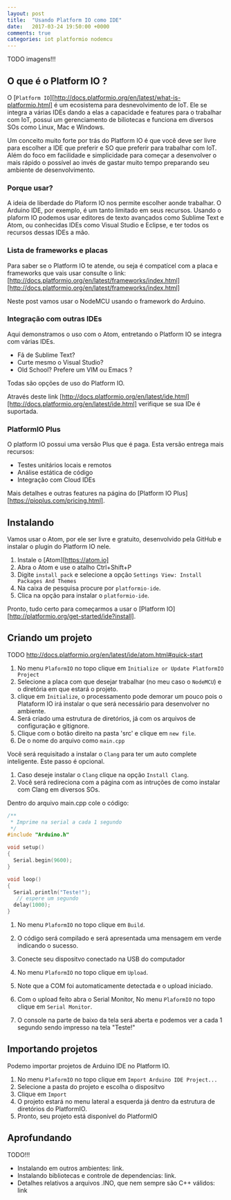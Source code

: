 ```yaml
---
layout: post
title:  "Usando Platform IO como IDE"
date:   2017-03-24 19:50:00 +0000
comments: true
categories: iot platformio nodemcu
---
```


TODO imagens!!!

## O que é o Platform IO ?

O [`Platform IO`][http://docs.platformio.org/en/latest/what-is-platformio.html] é
um ecosistema para desnevolvimento de IoT. Ele se integra a várias
IDEs dando a elas a capacidade e features para o trabalhar com IoT, possui um
gerenciamento de biliotecas e funciona em diversos SOs como Linux, Mac e Windows.

Um conceito muito forte por trás do Platform IO é que você deve ser livre para
escolher a IDE que preferir e SO que preferir para trabalhar com IoT. Além do
foco em facilidade e simplicidade para começar a desenvolver o mais rápido o
possível ao invés de gastar muito tempo preparando seu ambiente de desenvolvimento.

### Porque usar?

A ideia de liberdade do Plaform IO nos permite escolher aonde trabalhar. O Arduino IDE, por exemplo,
é um tanto limitado em seus recursos. Usando o plaform IO podemos usar editores de texto avançados
como Sublime Text e Atom, ou conhecidas IDEs como Visual Studio e Eclipse, e ter todos os recursos
dessas IDEs a mão.

### Lista de frameworks e placas

Para saber se o Platform IO te atende, ou seja é compatícel com a placa e frameworks
que vais usar consulte o link:
[http://docs.platformio.org/en/latest/frameworks/index.html][http://docs.platformio.org/en/latest/frameworks/index.html]

Neste post vamos usar o NodeMCU usando o framework do Arduino.


### Integração com outras IDEs

Aqui demonstramos o uso com o Atom, entretando o Platform IO se integra com várias IDEs.

* Fã de Sublime Text?
* Curte mesmo o Visual Studio?
* Old School? Prefere um VIM ou Emacs ?

Todas são opções de uso do Platform IO.

Através deste link [http://docs.platformio.org/en/latest/ide.html][http://docs.platformio.org/en/latest/ide.html]
verifique se sua IDe é suportada.

###  PlatformIO Plus

O platform IO possui uma versão Plus que é paga. Esta versão entrega mais recursos:

* Testes unitários locais e remotos
* Análise estática de código
* Integração com Cloud IDEs

Mais detalhes e outras features na página do [Platform IO Plus][https://pioplus.com/pricing.html].


## Instalando

Vamos usar o Atom, por ele ser livre e gratuito, desenvolvido pela GitHub e instalar o
plugin do Platform IO nele.

1. Instale o [Atom][https://atom.io]
1. Abra o Atom e use o atalho Ctrl+Shift+P
1. Digite `install pack` e selecione a opção `Settings View: Install Packages And Themes`
1. Na caixa de pesquisa procure por `platformio-ide`.
1. Clica na opção para instalar o `platformio-ide`.

Pronto, tudo certo para começarmos a usar o [Platform IO][http://platformio.org/get-started/ide?install].

## Criando um projeto

TODO http://docs.platformio.org/en/latest/ide/atom.html#quick-start

1. No menu `PlaformIO` no topo clique em `Initialize or Update PlatformIO Project`
1. Selecione a placa com que desejar trabalhar (no meu caso o `NodeMCU`) e o diretória em que estará o projeto.
1. clique em `Initialize`, o processamento pode demorar um pouco pois o Plataform IO irá instalar o que será necessário para desenvolver no ambiente.
1. Será criado uma estrutura de diretórios, já com os arquivos de configuração e gitignore.
1. Clique com o botão direito na pasta 'src' e clique em `new file`.
1. De o nome do arquivo como `main.cpp`

Você será requisitado a instalar o `Clang` para ter um auto complete inteligente. Este passo é opcional.

1. Caso deseje instalar o `Clang` clique na opção `Install Clang`.
1. Você será redireciona com a página com as intruções de como instalar com Clang em diversos SOs.

Dentro do arquivo main.cpp cole o código:

```cpp
/**
 * Imprime na serial a cada 1 segundo
 */
#include "Arduino.h"

void setup()
{
  Serial.begin(9600);
}

void loop()
{
  Serial.println("Teste!");
   // espere um segundo
  delay(1000);
}
```

1. No menu `PlaformIO` no topo clique em `Build`.
1. O código será compilado e será apresentada uma mensagem em verde indicando o sucesso.
1. Conecte seu dispositvo conectado na USB do computador
1. No menu `PlaformIO` no topo clique em `Upload`.
1. Note que a COM foi automaticamente detectada e o upload iniciado.

1. Com o upload feito abra o Serial Monitor, No menu `PlaformIO` no topo clique em `Serial Monitor`.
1. O console na parte de baixo da tela será aberta e podemos ver a cada 1 segundo sendo impresso na tela "Teste!"

## Importando projetos

Podemo importar projetos de Arduino IDE no Platform IO.

1. No menu `PlaformIO` no topo clique em `Import Arduino IDE Project...`
1. Selecione a pasta do projeto e escolha o dispositvo
1. Clique em `Import`
1. O projeto estará no menu lateral a esquerda já dentro da estrutura de diretórios do PlatformIO.
1. Pronto, seu projeto está disponível do PlatformIO

## [](#aprofundando) Aprofundando
TODO!!!
* Instalando em outros ambientes: link.
* Instalando bibliotecas e controle de dependencias: link.
* Detalhes relativos a arquivos .INO, que nem sempre são C++ válidos: link
